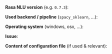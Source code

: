<!-- If you don't know your Rasa NLU version, here is some help: https://goo.gl/g9QQg2. If you are creating a feature request, feel free to remove all the system information stuff. --> 

**Rasa NLU version** (e.g. `0.7.3`):

**Used backend / pipeline** (`spacy_sklearn`, ...):

**Operating system** (windows, osx, ...):

**Issue**:


**Content of configuration file** (if used & relevant):
```json

```
